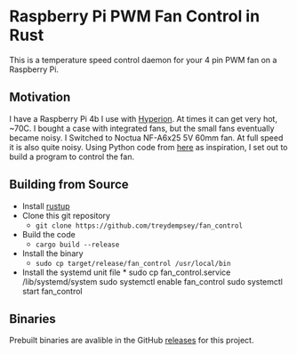 # Raspberry Pi PWM Fan Control in Rust

This is a temperature speed control daemon for your 4 pin PWM fan on a Raspberry Pi.

## Motivation

I have a Raspberry Pi 4b I use with [Hyperion](https://hyperion-project.org/forum/).
At times it can get very hot, ~70C. I bought a case with integrated fans, but the small
fans eventually became noisy. I Switched to Noctua NF-A6x25 5V 60mm fan. At full speed
it is also quite noisy. Using Python code from [here](https://blog.driftking.tw/en/2019/11/Using-Raspberry-Pi-to-Control-a-PWM-Fan-and-Monitor-its-Speed/) as inspiration, I set out to build a program to control the fan.

## Building from Source

* Install [rustup](https://rustup.rs/)
* Clone this git repository
    * ```git clone https://github.com/treydempsey/fan_control```
* Build the code
    * ```cargo build --release``` 
* Install the binary
    * ```sudo cp target/release/fan_control /usr/local/bin```
* Install the systemd unit file
    *
         sudo cp fan_control.service /lib/systemd/system
         sudo systemctl enable fan_control
         sudo systemctl start fan_control

## Binaries

Prebuilt binaries are avalible in the GitHub [releases](https://github.com/treydempsey/fan_control/releases) for this project.

